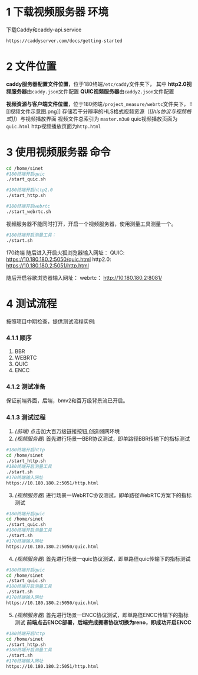 # 1 下载视频服务器 环境
下载Caddy和caddy-api.service
```sh
https://caddyserver.com/docs/getting-started 
```
# 2 文件位置
**caddy服务器配置文件位置**，位于180终端`/etc/caddy`文件夹下，
其中
**http2.0视频服务器**由`caddy.json`文件配置
**QUIC视频服务器**由`caddy2.json`文件配置

**视频资源与客户端文件位置**，位于180终端`/project_measure/webrtc`文件夹下，
![[视频文件示意图.png]]
存储若干分辨率的HLS格式视频资源（_[[hls协议与视频格式]]_）与视频播放界面
视频文件总索引为 `master.m3u8`
quic视频播放页面为`quic.html`
http视频播放页面为`http.html`
# 3 使用视频服务器 命令

```sh
cd /home/sinet
#180终端开启quic
./start_quic.sh

#180终端开启http2.0
./start_http.sh

#180终端开启webrtc
./start_webrtc.sh
```
视频服务器不能同时打开，开启一个视频服务器，使用测量工具测量一个。
```sh
#180终端开启测量工具：
./start.sh
```
170终端
随后进入开启火狐浏览器输入网址：
QUIC:
https://10.180.180.2:5050/quic.html
http2.0: 
https://10.180.180.2:5051/http.html

随后开启谷歌浏览器输入网址：
webrtc：
http://10.180.180.2:8081/

# 4 测试流程
按照项目中期检查，提供测试流程实例:
### 4.1.1 顺序
1. BBR
2. WEBRTC
3. QUIC
4. ENCC

### 4.1.2 测试准备
保证前端界面，后端，bmv2和百万级背景流已开启。

### 4.1.3 测试过程
1. _(前端)_ 点击加大百万级链接按钮,创造弱网环境
2. _(视频服务器)_ 首先进行场景一BBR协议测试，即单路径BBR传输下的指标测试
```sh
#180终端开启http
cd /home/sinet
./start_http.sh
#180终端开启测量工具
./start.sh
#170终端输入网址
https://10.180.180.2:5051/http.html
```
3. _(视频服务器)_ 进行场景一WebRTC协议测试，即单路径WebRTC方案下的指标测试
```sh
#180终端开启quic
cd /home/sinet
./start_quic.sh
#180终端开启测量工具
./start.sh
#170终端输入网址
https://10.180.180.2:5050/quic.html
```
4. _(视频服务器)_ 首先进行场景一quic协议测试，即单路径quic传输下的指标测试
```sh
#180终端开启quic
cd /home/sinet
./start_quic.sh
#180终端开启测量工具
./start.sh
#170终端输入网址
https://10.180.180.2:5050/quic.html
```
5. _(视频服务器)_ 首先进行场景一ENCC协议测试，即单路径ENCC传输下的指标测试
**前端点击ENCC部署，后端完成拥塞协议切换为reno，即成功开启ENCC**
```sh
#180终端开启http
cd /home/sinet
./start_http.sh
#180终端开启测量工具
./start.sh
#170终端输入网址
https://10.180.180.2:5051/http.html
```